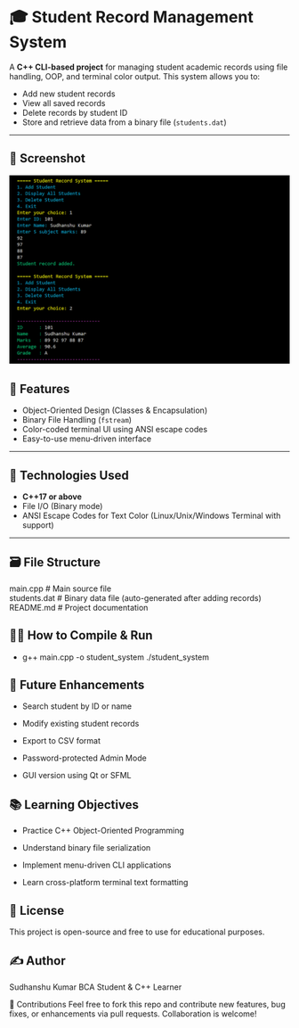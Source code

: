# 🎓 Student Record Management System

A **C++ CLI-based project** for managing student academic records using file handling, OOP, and terminal color output. This system allows you to:

- Add new student records
- View all saved records
- Delete records by student ID
- Store and retrieve data from a binary file (`students.dat`)

---

## 📸 Screenshot

![Screenshot](Screenshot.png)



## 🚀 Features

- Object-Oriented Design (Classes & Encapsulation)
- Binary File Handling (`fstream`)
- Color-coded terminal UI using ANSI escape codes
- Easy-to-use menu-driven interface

---

## 🧰 Technologies Used

- **C++17 or above**
- File I/O (Binary mode)
- ANSI Escape Codes for Text Color (Linux/Unix/Windows Terminal with support)

---

## 🗃️ File Structure

main.cpp    # Main source file  
students.dat                 # Binary data file (auto-generated after adding records)  
README.md                    # Project documentation  


## 🧑‍💻 How to Compile & Run

-  g++ main.cpp -o student_system ./student_system



## 📝 Future Enhancements
- Search student by ID or name

- Modify existing student records

- Export to CSV format

- Password-protected Admin Mode

- GUI version using Qt or SFML

## 📚 Learning Objectives

- Practice C++ Object-Oriented Programming

- Understand binary file serialization

- Implement menu-driven CLI applications

- Learn cross-platform terminal text formatting



## 📌 License
This project is open-source and free to use for educational purposes.

## ✍️ Author
Sudhanshu Kumar
BCA Student & C++ Learner

🙌 Contributions
Feel free to fork this repo and contribute new features, bug fixes, or enhancements via pull requests. Collaboration is welcome!

